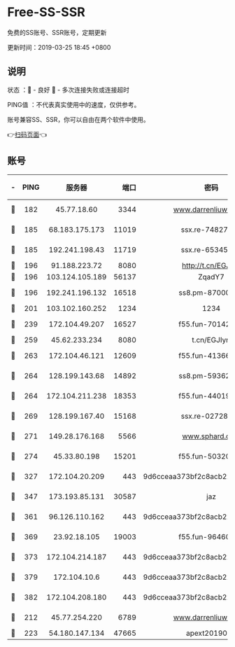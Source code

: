 # Free-SS-SSR

免费的SS账号、SSR账号，定期更新

更新时间：2019-03-25 18:45 +0800

## 说明

状态     ：🙂 - 良好 🙁 - 多次连接失败或连接超时

PING值   ：不代表真实使用中的速度，仅供参考。

账号兼容SS、SSR，你可以自由在两个软件中使用。

👉[扫码页面](https://liesauer.github.io/Free-SS-SSR/)👈

## 账号

|-|PING|服务器|端口|密码|加密方式|区域|
|:----:|:----:|:-----:|-----:|:----:|:----:|:----:|
|🙂|182|45.77.18.60|3344|www.darrenliuwei.com|aes-256-cfb|JP|
|🙂|185|68.183.175.173|11019|ssx.re-74827421|aes-256-cfb|US|
|🙂|185|192.241.198.43|11719|ssx.re-65345978|aes-256-cfb|US|
|🙂|196|91.188.223.72|8080|http://t.cn/EGJIyrl|rc4-md5|RU|
|🙂|196|103.124.105.189|56137|ZqadY7|chacha20|CN|
|🙂|196|192.241.196.132|16518|ss8.pm-87000545|aes-256-cfb|US|
|🙂|201|103.102.160.252|1234|1234|rc4-md5|JP|
|🙂|239|172.104.49.207|16527|f55.fun-70142394|aes-256-cfb|SG|
|🙂|259|45.62.233.234|8080|t.cn/EGJIyrl|rc4-md5|CA|
|🙂|263|172.104.46.121|12609|f55.fun-41366697|aes-256-cfb|SG|
|🙂|264|128.199.143.68|14892|ss8.pm-59362021|aes-256-cfb|SG|
|🙂|264|172.104.211.238|18353|f55.fun-44019178|aes-256-cfb|US|
|🙂|269|128.199.167.40|15168|ssx.re-02728847|aes-256-cfb|SG|
|🙂|271|149.28.176.168|5566|www.sphard.com|aes-256-cfb|AU|
|🙂|274|45.33.80.198|15201|f55.fun-50320612|aes-256-cfb|US|
|🙂|327|172.104.20.209|443|9d6cceaa373bf2c8acb22e60b6a58be6|aes-256-cfb|US|
|🙂|347|173.193.85.131|30587|jaz|aes-256-cfb|US|
|🙂|361|96.126.110.162|443|9d6cceaa373bf2c8acb22e60b6a58be6|aes-256-cfb|US|
|🙂|369|23.92.18.105|19003|f55.fun-96460512|aes-256-cfb|US|
|🙂|373|172.104.214.187|443|9d6cceaa373bf2c8acb22e60b6a58be6|aes-256-cfb|US|
|🙂|379|172.104.10.6|443|9d6cceaa373bf2c8acb22e60b6a58be6|aes-256-cfb|US|
|🙂|382|172.104.208.180|443|9d6cceaa373bf2c8acb22e60b6a58be6|aes-256-cfb|US|
|🙂|212|45.77.254.220|6789|www.darrenliuwei.com|aes-256-cfb|SG|
|🙂|223|54.180.147.134|47665|apext2019001|chacha20|KR|
